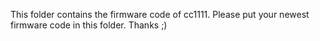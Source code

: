 This folder contains the firmware code of cc1111.
Please put your newest firmware code in this folder.
Thanks ;)

